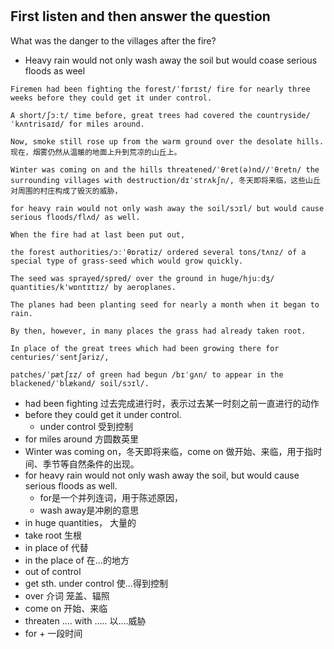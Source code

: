 # 

## First listen and then answer the question
What was the danger to the villages after the fire?

- Heavy rain would not only wash away the soil but would coase serious floods as weel
```
Firemen had been fighting the forest/ˈfɒrɪst/ fire for nearly three weeks before they could get it under control.

A short/ʃɔːt/ time before, great trees had covered the countryside/ˈkʌntrisaɪd/ for miles around.

Now, smoke still rose up from the warm ground over the desolate hills. 现在，烟雾仍然从温暖的地面上升到荒凉的山丘上。

Winter was coming on and the hills threatened/ˈθret(ə)nd//ˈθretn/ the surrounding villages with destruction/dɪˈstrʌkʃn/, 冬天即将来临，这些山丘对周围的村庄构成了毁灭的威胁，
 
for heavy rain would not only wash away the soil/sɔɪl/ but would cause serious floods/flʌd/ as well.

When the fire had at last been put out,  

the forest authorities/ɔːˈθɒrətiz/ ordered several tons/tʌnz/ of a special type of grass-seed which would grow quickly.

The seed was sprayed/spred/ over the ground in huge/hjuːdʒ/ quantities/k'wɒntɪtɪz/ by aeroplanes.

The planes had been planting seed for nearly a month when it began to rain.

By then, however, in many places the grass had already taken root.

In place of the great trees which had been growing there for centuries/ˈsentʃəriz/,

patches/ˈpætʃɪz/ of green had begun /bɪˈɡʌn/ to appear in the blackened/ˈblækənd/ soil/sɔɪl/.
```

- had been fighting 过去完成进行时，表示过去某一时刻之前一直进行的动作
- before they could get it under control.
   - under control 受到控制
- for miles around 方圆数英里
- Winter was coming on，冬天即将来临，come on 做开始、来临，用于指时间、季节等自然条件的出现。
- for heavy rain would not only wash away the soil, but would cause serious floods as well.
   - for是一个并列连词，用于陈述原因，
   - wash away是冲刷的意思
- in huge quantities， 大量的
- take root 生根
- in place of 代替
- in the place of 在...的地方
- out of control
- get sth. under control 使...得到控制
- over 介词 笼盖、辐照
- come on 开始、来临
- threaten .... with ..... 以....威胁
- for + 一段时间
